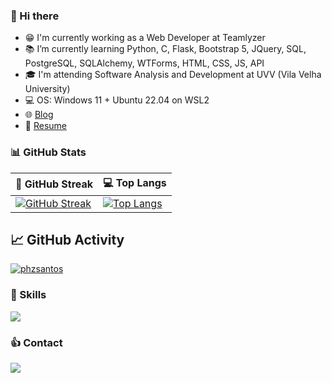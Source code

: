 ### :wave: Hi there 

- :grin: I'm currently working as a Web Developer at Teamlyzer
- 📚 I’m currently learning Python, C, Flask, Bootstrap 5, JQuery, SQL, PostgreSQL, SQLAlchemy, WTForms, HTML, CSS, JS, API
- :mortar_board: I'm attending Software Analysis and Development at UVV (Vila Velha University)
- 💻 OS: Windows 11 + Ubuntu 22.04 on WSL2
- 🌐 [Blog](https://phzsantos.github.io/)
- 📌 [Resume](https://resume.io/r/jVHSOopiU)

### 📊 GitHub Stats

| 💪 GitHub Streak | 💻 Top Langs |
|-----|-----|
| [![GitHub Streak](https://streak-stats.demolab.com?user=phzsantos&theme=python-dark&hide_border=true&border_radius=5&background=DD272700)](https://phzsantos.github.io/) | [![Top Langs](https://github-stats.vineelsai.com/api/top-langs/?username=phzsantos&layout=compact&langs_count=8&hide=vim%20script,makefile,ruby,java,c%23,html,css&theme=dark)](https://phzsantos.github.io/) |

## 📈 GitHub Activity

[![phzsantos](https://github-readme-activity-graph.cyclic.app/graph?username=phzsantos&bg_color=000000&color=6CE287&line=FFEE4A&point=FE9600)](https://phzsantos.github.io/)

### 🎯 Skills

<a href="https://skillicons.dev">
  <img src="https://skillicons.dev/icons?i=vscode,vim,c,py,flask,linux,bash,git,github,md,html,css,sass,sqlite," />
</a>

### :thumbsup: Contact

<a href="https://linkedin.com/in/paulo-henrique-zanoteli-santos-758a2320a" target="_blank">
  <img src="https://skillicons.dev/icons?i=linkedin" target="_blank">
</a>
